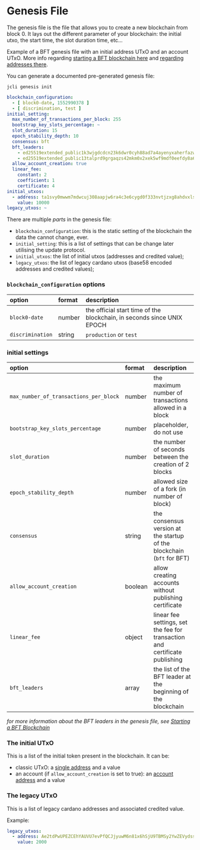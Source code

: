 # Genesis File

The genesis file is the file that allows you to create a new blockchain
from block 0. It lays out the different parameter of your blockchain:
the initial utxo, the start time, the slot duration time, etc...

Example of a BFT genesis file with an initial address UTxO and an account UTxO.
More info regarding [starting a BFT blockchain here](./starting_bft_blockchain.md)
and [regarding addresses there](./cli_address.md).

You can generate a documented pre-generated genesis file:

```
jcli genesis init
```

```yaml
blockchain_configuration:
  - [ block0-date, 1552990378 ]
  - [ discrimination, test ]
initial_setting:
  max_number_of_transactions_per_block: 255
  bootstrap_key_slots_percentage: ~
  slot_duration: 15
  epoch_stability_depth: 10
  consensus: bft
  bft_leaders:
    - ed25519extended_public1k3wjgdcdcn23k6dwr0cyh88ad7a4ayenyxaherfazwy363pyy8wqppn7j3
    - ed25519extended_public13talprd9grgaqzs42mkm0x2xek5wf9mdf0eefdy8a6dk5grka2gstrp3en
  allow_account_creation: true
  linear_fee:
    constant: 2
    coefficient: 1
    certificate: 4
initial_utxos:
  - address: ta1svy0mwwm7mdwcuj308aapjw6ra4c3e6cygd0f333nvtjzxg8ahdvxlswdf0
    value: 10000
legacy_utxos: ~
```

There are multiple _parts_ in the genesis file:

* `blockchain_configuration`: this is the static setting of the blockchain
  the data the cannot change, ever.
* `initial_setting`: this is a list of settings that can be change later
  utilising the update protocol.
* `initial_utxos`: the list of initial utxos (addresses and credited value);
* `legacy_utxos`: the list of legacy cardano utxos (base58 encoded addresses
  and credited values);

### `blockchain_configuration` options

| option | format | description |
|:-------|:-------|:------------|
| `block0-date` | number | the official start time of the blockchain, in seconds since UNIX EPOCH |
| `discrimination` | string | `production` or `test` |

### initial settings

| option | format | description |
|:-------|:-------|:------------|
| `max_number_of_transactions_per_block` | number | the maximum number of transactions allowed in a block |
| `bootstrap_key_slots_percentage` | number | placeholder, do not use |
| `slot_duration` | number | the number of seconds between the creation of 2 blocks |
| `epoch_stability_depth` | number | allowed size of a fork (in number of block) |
| `consensus` | string | the consensus version at the startup of the blockchain (`bft` for BFT) |
| `allow_account_creation` | boolean | allow creating accounts without publishing certificate |
| `linear_fee` | object | linear fee settings, set the fee for transaction and certificate publishing |
| `bft_leaders` | array | the list of the BFT leader at the beginning of the blockchain |

_for more information about the BFT leaders in the genesis file, see
[Starting a BFT Blockchain](./starting_bft_blockchain.md)_

### The initial UTxO

This is a list of the initial token present in the blockchain. It can be:

* classic UTxO: a [single address](./cli_address.md#address-for-utxo) and a value
* an account (if `allow_account_creation` is set to true): an
  [account address](./cli_address.md#address-for-account) and a value

### The legacy UTxO

This is a list of legacy cardano addresses and associated credited value.

Example:

```yaml
legacy_utxos:
  - address: Ae2tdPwUPEZCEhYAUVU7evPfQCJjyuwM6n81x6hSjU9TBMSy2YwZEVydssL
    value: 2000
```
